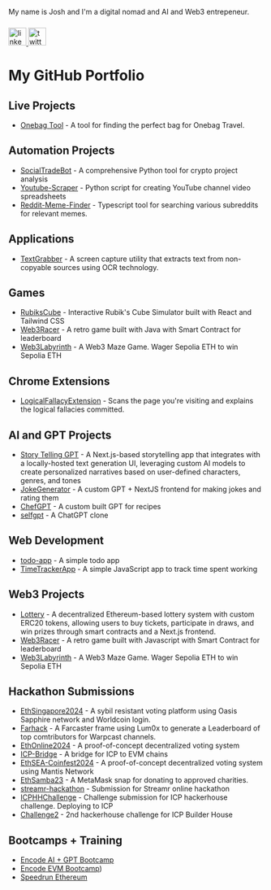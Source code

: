 My name is Josh and I'm a digital nomad and AI and Web3 entrepeneur.</h2>

###

<div align="left">
  <a href="https://linkedin.com/in/joshplotkin" target="_blank">
    <img src="https://img.shields.io/static/v1?message=LinkedIn&logo=linkedin&label=&color=0077B5&logoColor=white&labelColor=&style=for-the-badge" height="35" alt="linkedin logo"  />
  </a>
  <a href="https://x.com/criptogringo" target="_blank">
    <img src="https://img.shields.io/static/v1?message=Twitter&logo=twitter&label=&color=1DA1F2&logoColor=white&labelColor=&style=for-the-badge" height="35" alt="twitter logo"  />
  </a>
</div>

# My GitHub Portfolio

## Live Projects
- [Onebag Tool](https://github.com/plotJ/Onebag) - A tool for finding the perfect bag for Onebag Travel.

## Automation Projects
- [SocialTradeBot](https://github.com/plotj/SocialTradeBot) - A comprehensive Python tool for crypto project analysis
- [Youtube-Scraper](https://github.com/plotj/Youtube-Scraper) - Python script for creating YouTube channel video spreadsheets
- [Reddit-Meme-Finder](https://github.com/plotj/Reddit-Meme-Finder) - Typescript tool for searching various subreddits for relevant memes.

## Applications
- [TextGrabber](https://github.com/plotJ/TextGrabber) - A screen capture utility that extracts text from non-copyable sources using OCR technology.

## Games
- [RubiksCube](https://github.com/plotj/RubiksCube) - Interactive Rubik's Cube Simulator built with React and Tailwind CSS
- [Web3Racer](https://github.com/plotj/Web3Racer) - A retro game built with Java with Smart Contract for leaderboard
- [Web3Labyrinth](https://github.com/plotj/Web3Labyrinth) - A Web3 Maze Game. Wager Sepolia ETH to win Sepolia ETH

## Chrome Extensions
- [LogicalFallacyExtension](https://github.com/plotj/LogicalFallacyExtension) - Scans the page you're visiting and explains the logical fallacies committed. 

## AI and GPT Projects
- [Story Telling GPT](https://github.com/plotJ/Story-Telling-GPT) - A Next.js-based storytelling app that integrates with a locally-hosted text generation UI, leveraging custom AI models to create personalized narratives based on user-defined characters, genres, and tones
- [JokeGenerator](https://github.com/plotj/JokeGenerator) - A custom GPT + NextJS frontend for making jokes and rating them
- [ChefGPT](https://github.com/plotj/ChefGPT) - A custom built GPT for recipes
- [selfgpt](https://github.com/plotj/selfgpt) - A ChatGPT clone

## Web Development
- [todo-app](https://github.com/plotj/todo-app) - A simple todo app
- [TimeTrackerApp](https://github.com/plotj/TimeTrackerApp) - A simple JavaScript app to track time spent working

## Web3 Projects
- [Lottery](https://github.com/plotJ/Lottery) - A decentralized Ethereum-based lottery system with custom ERC20 tokens, allowing users to buy tickets, participate in draws, and win prizes through smart contracts and a Next.js frontend.
- [Web3Racer](https://github.com/plotj/Web3Racer) - A retro game built with Javascript with Smart Contract for leaderboard
- [Web3Labyrinth](https://github.com/plotj/Web3Labyrinth) - A Web3 Maze Game. Wager Sepolia ETH to win Sepolia ETH

## Hackathon Submissions
- [EthSingapore2024](https://github.com/plotJ/eth-singapore-24) - A sybil resistant voting platform using Oasis Sapphire network and Worldcoin login.
- [Farhack](https://github.com/plotJ/farhack) - A Farcaster frame using Lum0x to generate a Leaderboard of top comtributors for Warpcast channels.
- [EthOnline2024](https://github.com/plotj/EthOnline2024) - A proof-of-concept decentralized voting system
- [ICP-Bridge](https://github.com/plotj/ICP-Bridge) - A bridge for ICP to EVM chains
- [EthSEA-Coinfest2024](https://github.com/plotj/EthSEA-Coinfest2024) - A proof-of-concept decentralized voting system using Mantis Network
- [EthSamba23](https://github.com/plotj/EthSamba23) - A MetaMask snap for donating to approved charities.
- [streamr-hackathon](https://github.com/plotj/streamr-hackathon) - Submission for Streamr online hackathon
- [ICPHHChallenge](https://github.com/plotj/ICPHHChallenge) - Challenge submission for ICP hackerhouse challenge. Deploying to ICP
- [Challenge2](https://github.com/plotj/Challenge2) - 2nd hackerhouse challenge for ICP Builder House

## Bootcamps + Training
- [Encode AI + GPT Bootcamp](https://www.encode.club/ai-gpt-bootcamp)
- [Encode EVM Bootcamp](https://www.encode.club/evm-bootcamp))
- [Speedrun Ethereum](https://speedrunethereum.com/builders/0x79Af8F15696391A0327178C55f7Ce7C84EC8ad8a)

